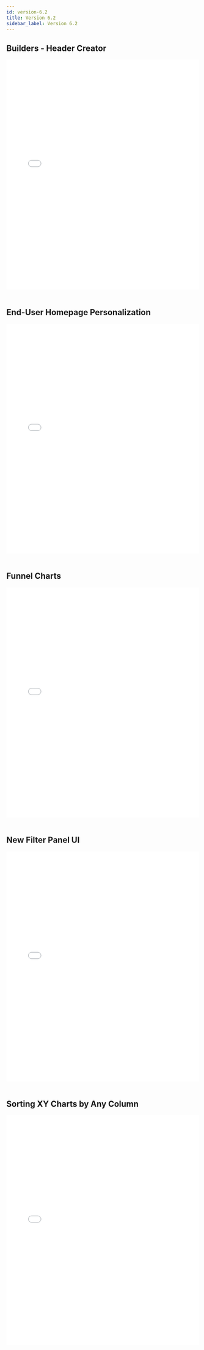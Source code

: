 ```yaml
---
id: version-6.2
title: Version 6.2
sidebar_label: Version 6.2
---
```



## Builders - Header Creator

<iframe src="//fast.wistia.net/embed/iframe/tv2wszakjh?videoFoam=true"
allowtransparency="true" frameBorder="0" scrolling="no" className="wistia_embed"
name="wistia_embed" allowFullScreen  width="100%" height="600"></iframe>
<script src="//fast.wistia.net/assets/external/iframe-api-v1.js"></script>

<br />
<br />

## End-User Homepage Personalization

<iframe src="//fast.wistia.net/embed/iframe/7t88q1g6jw?videoFoam=true"
allowtransparency="true" frameBorder="0" scrolling="no" className="wistia_embed"
name="wistia_embed" allowFullScreen  width="100%" height="600"></iframe>
<script src="//fast.wistia.net/assets/external/iframe-api-v1.js"></script>

<br />
<br />


## Funnel Charts

<iframe src="//fast.wistia.net/embed/iframe/0mztxgem7v?videoFoam=true"
allowtransparency="true" frameBorder="0" scrolling="no" className="wistia_embed"
name="wistia_embed" allowFullScreen  width="100%" height="600"></iframe>
<script src="//fast.wistia.net/assets/external/iframe-api-v1.js"></script>

<br />
<br />

## New Filter Panel UI

<iframe src="//fast.wistia.net/embed/iframe/w3nfv42bnx?videoFoam=true"
allowtransparency="true" frameBorder="0" scrolling="no" className="wistia_embed"
name="wistia_embed" allowFullScreen  width="100%" height="600"></iframe>
<script src="//fast.wistia.net/assets/external/iframe-api-v1.js"></script>

<br />
<br />


## Sorting XY Charts by Any Column

<iframe src="//fast.wistia.net/embed/iframe/3vkshgk3xt?videoFoam=true"
allowtransparency="true" frameBorder="0" scrolling="no" className="wistia_embed"
name="wistia_embed" allowFullScreen  width="100%" height="600"></iframe>
<script src="//fast.wistia.net/assets/external/iframe-api-v1.js"></script>

<br />
<br />


